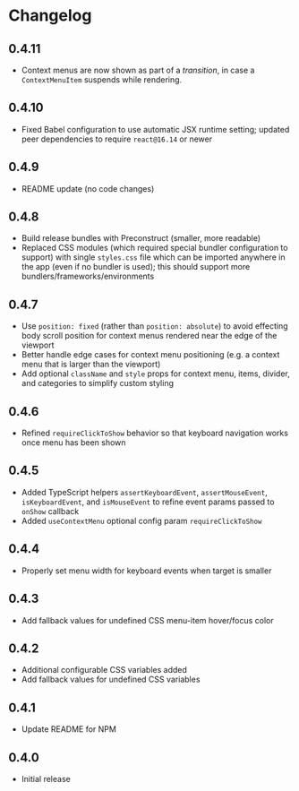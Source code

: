 # Changelog

## 0.4.11
* Context menus are now shown as part of a _transition_, in case a `ContextMenuItem` suspends while rendering.

## 0.4.10
* Fixed Babel configuration to use automatic JSX runtime setting; updated peer dependencies to require `react@16.14` or newer

## 0.4.9
* README update (no code changes)

## 0.4.8
* Build release bundles with Preconstruct (smaller, more readable)
* Replaced CSS modules (which required special bundler configuration to support) with single `styles.css` file which can be imported anywhere in the app (even if no bundler is used); this should support more bundlers/frameworks/environments

## 0.4.7
* Use `position: fixed` (rather than `position: absolute`) to avoid effecting body scroll position for context menus rendered near the edge of the viewport
* Better handle edge cases for context menu positioning (e.g. a context menu that is larger than the viewport)
* Add optional `className` and `style` props for context menu, items, divider, and categories to simplify custom styling

## 0.4.6
* Refined `requireClickToShow` behavior so that keyboard navigation works once menu has been shown

## 0.4.5
* Added TypeScript helpers `assertKeyboardEvent`, `assertMouseEvent`, `isKeyboardEvent`, and `isMouseEvent` to refine event params passed to `onShow` callback
* Added `useContextMenu` optional config param `requireClickToShow`

## 0.4.4
* Properly set menu width for keyboard events when target is smaller

## 0.4.3
* Add fallback values for undefined CSS menu-item hover/focus color

## 0.4.2
* Additional configurable CSS variables added
* Add fallback values for undefined CSS variables

## 0.4.1
* Update README for NPM

## 0.4.0
* Initial release
